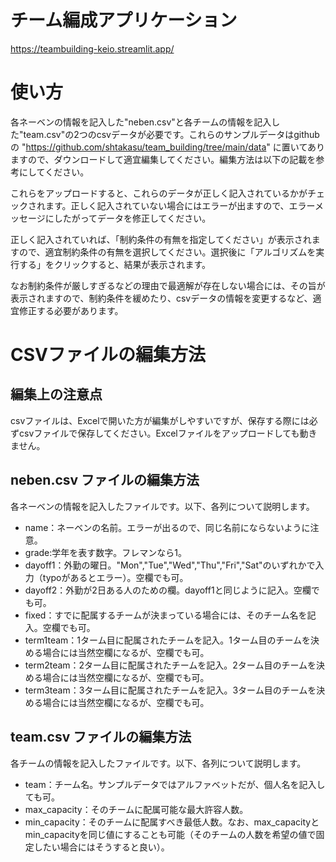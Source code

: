# チーム編成アプリケーション
https://teambuilding-keio.streamlit.app/

# 使い方
各ネーベンの情報を記入した"neben.csv"と各チームの情報を記入した"team.csv"の2つのcsvデータが必要です。これらのサンプルデータはgithubの "https://github.com/shtakasu/team_building/tree/main/data" に置いてありますので、ダウンロードして適宜編集してください。編集方法は以下の記載を参考にしてください。

これらをアップロードすると、これらのデータが正しく記入されているかがチェックされます。正しく記入されていない場合にはエラーが出ますので、エラーメッセージにしたがってデータを修正してください。

正しく記入されていれば、「制約条件の有無を指定してください」が表示されますので、適宜制約条件の有無を選択してください。選択後に「アルゴリズムを実行する」をクリックすると、結果が表示されます。

なお制約条件が厳しすぎるなどの理由で最適解が存在しない場合には、その旨が表示されますので、制約条件を緩めたり、csvデータの情報を変更するなど、適宜修正する必要があります。

# CSVファイルの編集方法
## 編集上の注意点
csvファイルは、Excelで開いた方が編集がしやすいですが、保存する際には必ずcsvファイルで保存してください。Excelファイルをアップロードしても動きません。

## neben.csv ファイルの編集方法
各ネーベンの情報を記入したファイルです。以下、各列について説明します。
- name：ネーベンの名前。エラーが出るので、同じ名前にならないように注意。
- grade:学年を表す数字。フレマンなら1。
- dayoff1：外勤の曜日。"Mon","Tue","Wed","Thu","Fri","Sat"のいずれかで入力（typoがあるとエラー）。空欄でも可。
- dayoff2：外勤が2日ある人のための欄。dayoff1と同じように記入。空欄でも可。
- fixed：すでに配属するチームが決まっている場合には、そのチーム名を記入。空欄でも可。
- term1team：1ターム目に配属されたチームを記入。1ターム目のチームを決める場合には当然空欄になるが、空欄でも可。
- term2team：2ターム目に配属されたチームを記入。2ターム目のチームを決める場合には当然空欄になるが、空欄でも可。
- term3team：3ターム目に配属されたチームを記入。3ターム目のチームを決める場合には当然空欄になるが、空欄でも可。

## team.csv ファイルの編集方法
各チームの情報を記入したファイルです。以下、各列について説明します。
- team：チーム名。サンプルデータではアルファベットだが、個人名を記入しても可。
- max_capacity：そのチームに配属可能な最大許容人数。
- min_capacity：そのチームに配属すべき最低人数。なお、max_capacityとmin_capacityを同じ値にすることも可能（そのチームの人数を希望の値で固定したい場合にはそうすると良い）。
